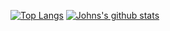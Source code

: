 [![Top Langs](https://github-readme-stats.vercel.app/api/top-langs/?username=john4064&hide=html,css&layout=compact&langs_count=8&theme=nightowl)](https://github.com/anuraghazra/github-readme-stats)
[![Johns's github stats](https://github-readme-stats.vercel.app/api?username=john4064&count_private=true&show_icons=true&theme=nightowl&hide_rank=false)](https://github.com/anuraghazra/github-readme-stats) 




<!--Github stats-->

<!--
**John4064/John4064** is a ✨ _special_ ✨ repository because its `README.md` (this file) appears on your GitHub profile.

Here are some ideas to get you started:

- 🔭 I’m currently working on ...
- 🌱 I’m currently learning ...
- 👯 I’m looking to collaborate on ...
- 🤔 I’m looking for help with ...
- 💬 Ask me about ...
- 📫 How to reach me: ...
- 😄 Pronouns: ...
- ⚡ Fun fact: ...
-->
